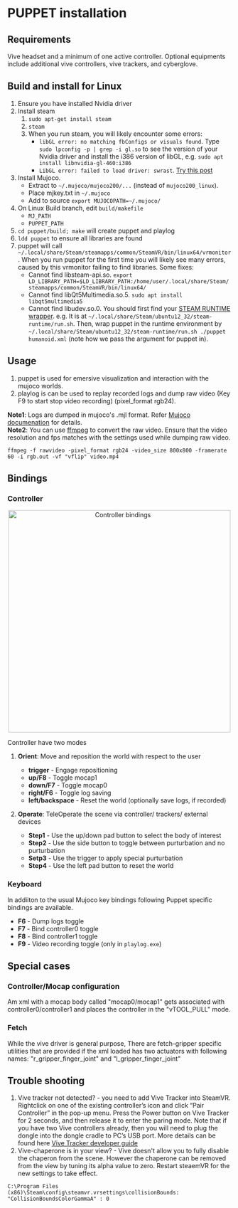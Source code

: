 # PUPPET installation

## Requirements
Vive headset and a minimum of one active controller. Optional equipments include additional vive controllers, vive trackers, and cyberglove.

## Build and install for Linux
1. Ensure you have installed Nvidia driver
2. Install steam
    1. `sudo apt-get install steam`
    2. `steam`
    3. When you run steam, you will likely encounter some errors:
        - `libGL error: no matching fbConfigs or visuals found`. Type `sudo lpconfig -p | grep -i gl.so` to see the version of your Nvidia driver and install the i386 version of libGL, e.g. `sudo apt install libnvidia-gl-460:i386`
        - `LibGL error: failed to load driver: swrast`. [Try this post](https://www.errorsolutions.tech/error/libgl-error-failed-to-load-driver-swrast/)
3. Install Mujoco.
    - Extract to `~/.mujoco/mujoco200/...` (instead of `mujoco200_linux`).
    - Place mjkey.txt in `~/.mujoco`
    - Add to source `export MUJOCOPATH=~/.mujoco/`
4. On Linux Build branch, edit `build/makefile`
    - `MJ_PATH`
    - `PUPPET_PATH`
5. `cd puppet/build; make` will create puppet and playlog
6. `ldd puppet` to ensure all libraries are found
7. puppet will call `~/.local/share/Steam/steamapps/common/SteamVR/bin/linux64/vrmonitor`. When you run puppet for the first time you will likely see many errors, caused by this vrmonitor failing to find libraries. Some fixes:
    - Cannot find libsteam-api.so. `export LD_LIBRARY_PATH=$LD_LIBRARY_PATH:/home/user/.local/share/Steam/steamapps/common/SteamVR/bin/linux64/`
    - Cannot find libQt5Multimedia.so.5. `sudo apt install libqt5multimedia5`
    - Cannot find libudev.so.0. You should first find your [STEAM RUNTIME wrapper](https://github.com/flathub/com.valvesoftware.Steam/issues/640). e.g. It is at `~/.local/share/Steam/ubuntu12_32/steam-runtime/run.sh`. Then, wrap puppet in the runtime environment by `~/.local/share/Steam/ubuntu12_32/steam-runtime/run.sh ./puppet humanoid.xml` (note how we pass the argument for puppet in).

## Usage
1. puppet is used for emersive visualization and interaction with the mujoco worlds.
2. playlog is can be used to replay recorded logs and dump raw video (Key F9 to start stop video recording) (pixel_format rgb24).   


**Note1**: Logs are dumped in mujoco's .mjl format. Refer [Mujoco documenation](http://www.mujoco.org/book/haptix.html#uiRecord) for details.  
**Note2**: You can use [ffmpeg](https://ffmpeg.org/) to convert the raw video. Ensure that the video resolution and fps matches with the settings used while dumping raw video.
```
ffmpeg -f rawvideo -pixel_format rgb24 -video_size 800x800 -framerate 60 -i rgb.out -vf "vflip" video.mp4
```


## Bindings
### Controller
<p align="center"><img src="../vive/controller_bindings.jpg" alt="Controller bindings" height="500"/></p>

Controller have two modes

1. **Orient**:  Move and reposition the world with respect to the user
    * __trigger__ - Engage repositioning
    * __up/F8__      - Toggle mocap1
    * __down/F7__    - Toggle mocap0
    * __right/F6__   - Toggle log saving
    * __left/backspace__    - Reset the world (optionally save logs, if recorded) 

2. **Operate**:  TeleOperate the scene via controller/ trackers/ external devices
    * __Step1__ - Use the up/down pad button to select the body of interest 
    * __Step2__ - Use the side button to toggle between purturbation and no purturbation
    * __Setp3__ - Use the trigger to apply special purturbation
    * __Step4__ - Use the left pad button to reset the world


### Keyboard
In addiiton to the usual Mujoco key bindings following Puppet specific bindings are available. 
* __F6__ - Dump logs toggle
* __F7__ - Bind controller0 toggle
* __F8__ - Bind controller1 toggle
* __F9__ - Video recording toggle (only in `playlog.exe`)


## Special cases 

### Controller/Mocap configuration
Am xml with a mocap body called "mocap0/mocap1" gets associated with controller0/controller1 and places the controller in the "vTOOL_PULL" mode.

### Fetch
While the vive driver is general purpose, There are fetch-gripper specific utilities that are provided if the xml loaded has two actuators with following names: "r_gripper_finger_joint" and "l_gripper_finger_joint"

## Trouble shooting 
1. Vive tracker not detected? - you need to add Vive Tracker into SteamVR. Rightclick on one of the existing controller’s icon and click “Pair Controller” in the pop-up menu. Press the Power button on Vive Tracker for 2 seconds, and then release it to enter the paring mode. Note that if you have two Vive controllers already, then you will need to plug the dongle into the dongle cradle to PC’s USB port. More details can be found here [Vive Tracker developer guide](https://dl.vive.com/Tracker/Guideline/HTC_Vive_Tracker_Developer_Guidelines_v1.3.pdf)
2. Vive-chaperone is in your view? - Vive doesn't allow you to fully disable the chaperon from the scene. However the chaperone can be removed from the view by tuning its alpha value to zero. Restart steaemVR for the new settings to take effect. 
```
C:\Program Files (x86)\Steam\config\steamvr.vrsettings\collisionBounds: "CollisionBoundsColorGammaA" : 0
``` 
